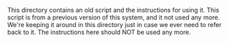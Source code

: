 This directory contains an old script and the instructions for using it.  This script is
from a previous version of this system, and it not used any more.  We're keeping it around
in this directory just in case we ever need to refer back to it.  The instructions here
should NOT be used any more.
